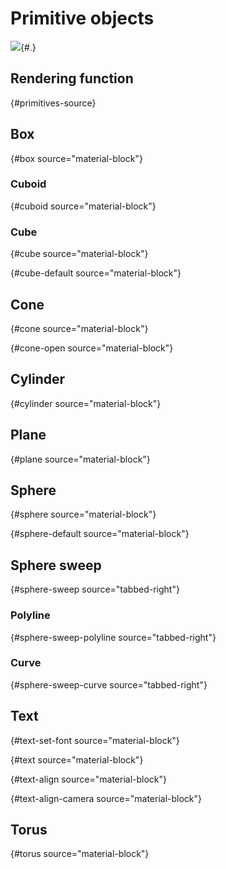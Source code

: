 # Primitive objects

![](object/primitives.ipynb){#.}

## Rendering function

![](){#primitives-source}

## Box

![](){#box source="material-block"}

### Cuboid

![](){#cuboid source="material-block"}

### Cube

![](){#cube source="material-block"}

![](){#cube-default source="material-block"}

## Cone

![](){#cone source="material-block"}

![](){#cone-open source="material-block"}

## Cylinder

![](){#cylinder source="material-block"}

## Plane

![](){#plane source="material-block"}

## Sphere

![](){#sphere source="material-block"}

![](){#sphere-default source="material-block"}

## Sphere sweep

![](){#sphere-sweep source="tabbed-right"}

### Polyline

![](){#sphere-sweep-polyline source="tabbed-right"}

### Curve

![](){#sphere-sweep-curve source="tabbed-right"}

## Text

![](){#text-set-font source="material-block"}

![](){#text source="material-block"}

![](){#text-align source="material-block"}

![](){#text-align-camera source="material-block"}

## Torus

![](){#torus source="material-block"}
